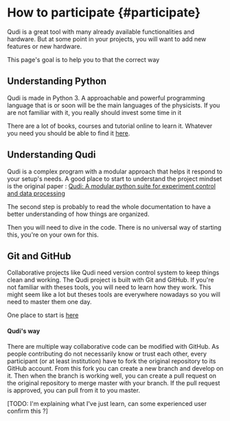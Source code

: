 # How to participate  {#participate}

Qudi is a great tool with many already available functionalities and hardware. But at some point in your projects, you
will want to add new features or new hardware.

This page's goal is to help you to that the correct way

## Understanding Python

Qudi is made in Python 3. A approachable and powerful programming language that is or soon will be the main languages of the 
physicists. If you are not familiar with it, you really should invest some time in it

There are a lot of books, courses and tutorial online to learn it. Whatever you need you should be able to find it 
[here](https://wiki.python.org/moin/BeginnersGuide/Programmers).


## Understanding Qudi

Qudi is a complex program with a modular approach that helps it respond to your setup's needs.
A good place to start to understand the project mindset is the original paper :
 [Qudi: A modular python suite for experiment control and data processing ](http://doi.org/10.1016/j.softx.2017.02.001)
 
 The second step is probably to read the whole documentation to have a better understanding of how things are organized.
 
 Then you will need to dive in the code. There is no universal way of starting this, you're on your own for this.
 
 
## Git and GitHub

Collaborative projects like Qudi need version control system to keep things clean and working. 
The Qudi project is built with Git and GitHub. If you're not familiar with theses tools, you will need to learn how 
they work. This might seem like a lot but theses tools are everywhere nowadays so you will need to master them one day.

One place to start is [here](https://help.github.com/articles/git-and-github-learning-resources/)


#### Qudi's way

There are multiple way collaborative code can be modified with GitHub. 
As people contributing do not necessarily know or trust each other, every participant (or at least institution) have to 
fork the original repository to its GitHub account. From this fork you can create a new branch and develop on it. 
Then when the branch is working well, you can create a pull request on the original repository to merge master with your 
branch. If the pull request is approved, you can pull from it to you master.

[TODO: I'm explaining what I've just learn, can some experienced user confirm this ?]



